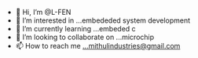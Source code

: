 - 👋 Hi, I’m @L-FEN
- 👀 I’m interested in ...embededed system development
- 🌱 I’m currently learning ...embeded c
- 💞️ I’m looking to collaborate on ...microchip
- 📫 How to reach me ...mithulindustries@gmail.com

<!---
L-FEN/L-FEN is a ✨ special ✨ repository because its `README.md` (this file) appears on your GitHub profile.
You can click the Preview link to take a look at your changes.
--->
